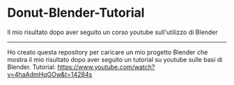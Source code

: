 # Donut-Blender-Tutorial
Il mio risultato dopo aver seguito un corso youtube sull'utilizzo di Blender

---

Ho creato questa repository per caricare un mio progetto Blender che mostra il mio risultato dopo aver seguito un tutorial su youtube sulle basi di Blender.
Tutorial: https://www.youtube.com/watch?v=4haAdmHqGOw&t=14284s
